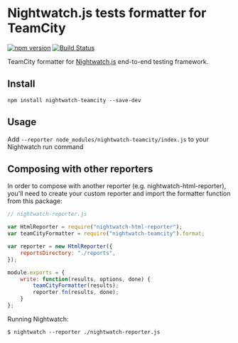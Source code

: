 # Nightwatch.js tests formatter for TeamCity
[![npm version](https://badge.fury.io/js/nightwatch-teamcity.svg)](https://badge.fury.io/js/nightwatch-teamcity)
[![Build Status](https://travis-ci.org/pterolex/nightwatch-teamcity.svg?branch=master)](https://travis-ci.org/pterolex/nightwatch-teamcity)

TeamCity formatter for [Nightwatch.js](http://nightwatchjs.org/) end-to-end testing framework.

## Install

`npm install nightwatch-teamcity --save-dev`

## Usage

Add `--reporter node_modules/nightwatch-teamcity/index.js` to your Nightwatch run command

## Composing with other reporters

In order to compose with another reporter (e.g. nightwatch-html-reporter), you'll need to create your custom reporter and import the formatter function from this package:

```javascript
// nightwatch-reporter.js

var HtmlReporter = require("nightwatch-html-reporter");
var teamCityFormatter = require("nightwatch-teamcity").format;

var reporter = new HtmlReporter({
    reportsDirectory: "./reports",
});

module.exports = {
    write: function(results, options, done) {
        teamCityFormatter(results);
        reporter.fn(results, done);
    }
};

```

Running Nightwatch:

`$ nightwatch --reporter ./nightwatch-reporter.js`
